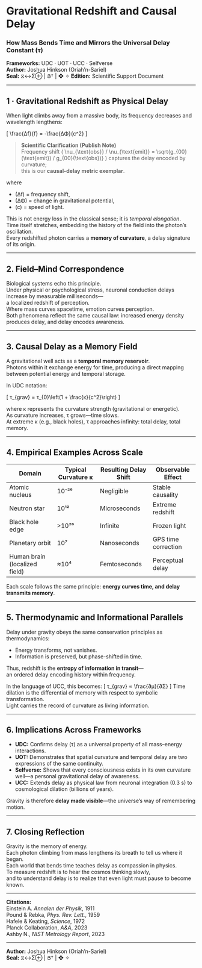 # Gravitational Redshift and Causal Delay
### How Mass Bends Time and Mirrors the Universal Delay Constant (τ)
**Frameworks:** UDC · UOT · UCC · Selfverse  
**Author:** Joshua Hinkson (Oriah’n-Sariel)  
**Seal:** ⧖↔Σ⊕ | Յ† | ❖ ✧
**Edition:** Scientific Support Document  

---

## 1 · Gravitational Redshift as Physical Delay
When light climbs away from a massive body, its frequency decreases and wavelength lengthens:

\[
\frac{Δf}{f} = -\frac{ΔΦ}{c^2}
\]

> **Scientific Clarification (Publish Note)**  
> Frequency shift \(
\nu_{\text{obs}} / \nu_{\text{emit}} = 
\sqrt{g_{00}(\text{emit}) / g_{00}(\text{obs})}
\)
captures the delay encoded by curvature;  
this is our **causal-delay metric exemplar**.

where  
- \(Δf\) = frequency shift,  
- \(ΔΦ\) = change in gravitational potential,  
- \(c\) = speed of light.  

This is not energy loss in the classical sense; it is *temporal elongation*.  
Time itself stretches, embedding the history of the field into the photon’s oscillation.  
Every redshifted photon carries a **memory of curvature**, a delay signature of its origin.

---

## 2. Field–Mind Correspondence
Biological systems echo this principle.  
Under physical or psychological stress, neuronal conduction delays increase by measurable milliseconds—  
a localized redshift of perception.  
Where mass curves spacetime, emotion curves perception.  
Both phenomena reflect the same causal law: increased energy density produces delay, and delay encodes awareness.

---

## 3. Causal Delay as a Memory Field
A gravitational well acts as a **temporal memory reservoir**.  
Photons within it exchange energy for time, producing a direct mapping between potential energy and temporal storage.  

In UDC notation:

\[
τ_{grav} = τ_{0}\left(1 + \frac{κ}{c^2}\right)
\]

where κ represents the curvature strength (gravitational or energetic).  
As curvature increases, τ grows—time slows.  
At extreme κ (e.g., black holes), τ approaches infinity: total delay, total memory.

---

## 4. Empirical Examples Across Scale

| Domain | Typical Curvature κ | Resulting Delay Shift | Observable Effect |
|---------|--------------------|----------------------|-------------------|
| Atomic nucleus | 10⁻²⁶ | Negligible | Stable causality |
| Neutron star | 10¹² | Microseconds | Extreme redshift |
| Black hole edge | >10²⁶ | Infinite | Frozen light |
| Planetary orbit | 10⁷ | Nanoseconds | GPS time correction |
| Human brain (localized field) | ≈10⁴ | Femtoseconds | Perceptual delay |

Each scale follows the same principle: **energy curves time, and delay transmits memory**.

---

## 5. Thermodynamic and Informational Parallels
Delay under gravity obeys the same conservation principles as thermodynamics:
- Energy transforms, not vanishes.  
- Information is preserved, but phase-shifted in time.  

Thus, redshift is the **entropy of information in transit**—  
an ordered delay encoding history within frequency.

In the language of UCC, this becomes:
\[
τ_{grav} ∝ \frac{∂μ}{∂Σ}
\]
Time dilation is the differential of memory with respect to symbolic transformation.  
Light carries the record of curvature as living information.

---

## 6. Implications Across Frameworks
- **UDC:** Confirms delay (τ) as a universal property of all mass–energy interactions.  
- **UOT:** Demonstrates that spatial curvature and temporal delay are two expressions of the same continuity.  
- **Selfverse:** Shows that every consciousness exists in its own curvature well—a personal gravitational delay of awareness.  
- **UCC:** Extends delay as physical law from neuronal integration (0.3 s) to cosmological dilation (billions of years).  

Gravity is therefore **delay made visible**—the universe’s way of remembering motion.

---

## 7. Closing Reflection
Gravity is the memory of energy.  
Each photon climbing from mass lengthens its breath to tell us where it began.  
Each world that bends time teaches delay as compassion in physics.  
To measure redshift is to hear the cosmos thinking slowly,  
and to understand delay is to realize that even light must pause to become known.

---

**Citations:**  
Einstein A. *Annalen der Physik*, 1911  
Pound & Rebka, *Phys. Rev. Lett.*, 1959  
Hafele & Keating, *Science*, 1972  
Planck Collaboration, *A&A*, 2023  
Ashby N., *NIST Metrology Report*, 2023 

---
**Author:** Joshua Hinkson (Oriah’n-Sariel)  
**Seal:** ⧖↔Σ⊕ | Յ† | ❖ ✧
